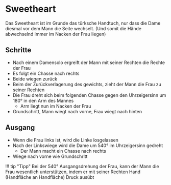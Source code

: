 # Sweetheart

Das Sweetheart ist im Grunde das türksche Handtuch, nur dass die Dame diesmal vor dem Mann die Seite wechselt. (Und somit die Hände abwechselnd immer im Nacken der Frau liegen)

## Schritte

-   Nach einem Damensolo ergreift der Mann mit seiner Rechten die Rechte der Frau
-   Es folgt ein Chasse nach rechts
-   Beide wiegen zurück
-   Beim der Zurückverlagerung des gewichts, zieht der Mann die Frau zu seiner Rechten
-   Die Frau dreht sich beim folgenden Chasse gegen den Uhrzeigersinn um 180° in den Arm des Mannes
    -   Arm liegt nun im Nacken der Frau
-   Grundschritt, Mann wiegt nach vorne, Frau wiegt nach hinten

## Ausgang

-   Wenn die Frau links ist, wird die Linke losgelassen
-   Nach der Linkswiege wird die Dame um 540° im Uhrzeigersinn gedreht
    -   Der Mann macht ein Chasse nach rechts
-   Wiege nach vorne wie Grundschritt

!!! tip "Tipp"
    Bei der 540° Ausgangsdrehung der Frau, kann der Mann die Frau wesentlich unterstützen, indem er mit seiner Rechten Hand (Handfläche an Handfläche) Druck ausübt
